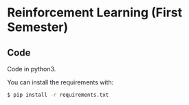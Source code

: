 # Reinforcement Learning (First Semester)

## Code
Code in python3.

You can install the requirements with:

```bash
$ pip install -r requirements.txt
```
